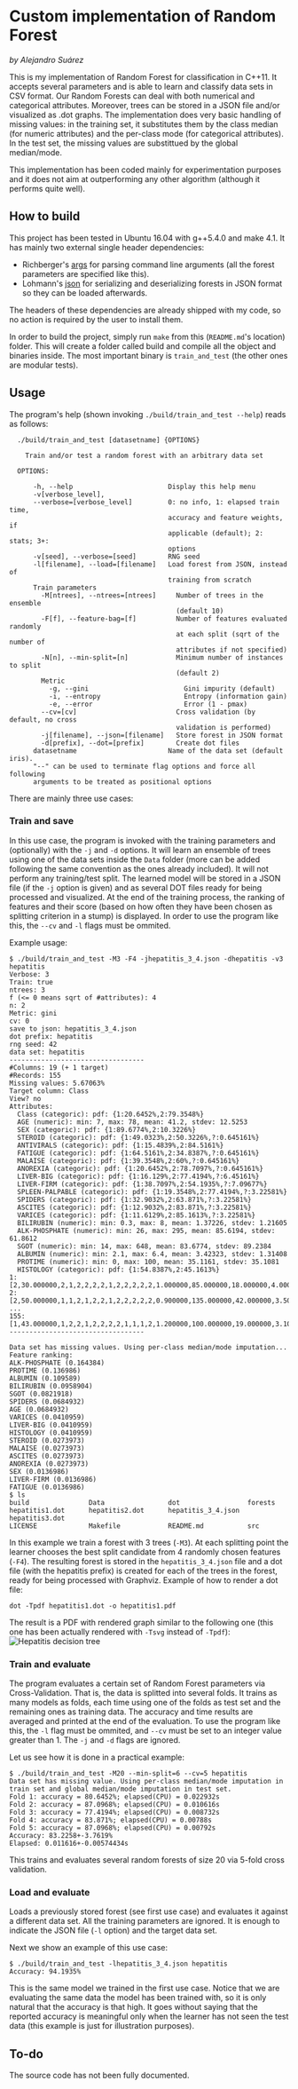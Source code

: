 # Custom implementation of Random Forest
*by Alejandro Suárez*

This is my implementation of Random Forest for classification in C++11.
It accepts several parameters and is able to learn and classify data sets in CSV format.
Our Random Forests can deal with both numerical and categorical attributes.
Moreover, trees can be stored in a JSON file and/or visualized as .dot
graphs. The implementation does very basic handling of missing values:
in the training set, it substitutes them by the class median (for
numeric attributes) and the per-class mode (for categorical attributes). In
the test set, the missing values are substittued by the global median/mode.

This implementation has been coded mainly for experimentation purposes and it
does not aim at outperforming any other algorithm (although it performs
quite well).

## How to build

This project has been tested in Ubuntu 16.04 with g++5.4.0 and make 4.1. It has
mainly two external single header dependencies:

- Richberger's [args](https://github.com/Taywee/args) for parsing
command line arguments (all the forest parameters are specified like this).
- Lohmann's [json](https://github.com/nlohmann/json) for serializing and
deserializing forests in JSON format so they can be loaded afterwards.

The headers of these dependencies are already shipped with my code, so no
action is required by the user to install them.

In order to build the project, simply run `make` from this (`README.md`'s
location) folder. This will create a folder called build and compile all
the object and binaries inside. The most important binary is
`train_and_test` (the other ones are modular tests).

## Usage

The program's help (shown invoking `./build/train_and_test --help`) reads as follows:

```
  ./build/train_and_test [datasetname] {OPTIONS}

    Train and/or test a random forest with an arbitrary data set

  OPTIONS:

      -h, --help                        Display this help menu
      -v[verbose_level],
      --verbose=[verbose_level]         0: no info, 1: elapsed train time,
                                        accuracy and feature weights, if
                                        applicable (default); 2: stats; 3+:
                                        options
      -v[seed], --verbose=[seed]        RNG seed
      -l[filename], --load=[filename]   Load forest from JSON, instead of
                                        training from scratch
      Train parameters
        -M[ntrees], --ntrees=[ntrees]     Number of trees in the ensemble
                                          (default 10)
        -F[f], --feature-bag=[f]          Number of features evaluated randomly
                                          at each split (sqrt of the number of
                                          attributes if not specified)
        -N[n], --min-split=[n]            Minimum number of instances to split
                                          (default 2)
        Metric
          -g, --gini                        Gini impurity (default)
          -i, --entropy                     Entropy (information gain)
          -e, --error                       Error (1 - pmax)
        --cv=[cv]                         Cross validation (by default, no cross
                                          validation is performed)
        -j[filename], --json=[filename]   Store forest in JSON format
        -d[prefix], --dot=[prefix]        Create dot files
      datasetname                       Name of the data set (default iris).
      "--" can be used to terminate flag options and force all following
      arguments to be treated as positional options
```

There are mainly three use cases:

### Train and save

In this use case, the program is invoked with the training parameters and (optionally) with
the `-j` and `-d` options. It will learn an ensemble of trees using one
of the data sets inside the `Data` folder (more can be added following the
same convention as the ones already included). It will not perform any
training/test split. The learned model will be stored in a JSON file (if
the `-j` option is given) and as several DOT files ready for being
processed and visualized. At the end of the training process, the ranking of features
and their score (based on how often they have been chosen as splitting criterion in
a stump) is displayed. In order to use the program like this, the
`--cv` and `-l` flags must be ommited.

Example usage:
```
$ ./build/train_and_test -M3 -F4 -jhepatitis_3_4.json -dhepatitis -v3 hepatitis
Verbose: 3
Train: true
ntrees: 3
f (<= 0 means sqrt of #attributes): 4
n: 2
Metric: gini
cv: 0
save to json: hepatitis_3_4.json
dot prefix: hepatitis
rng seed: 42
data set: hepatitis
----------------------------------
#Columns: 19 (+ 1 target)
#Records: 155
Missing values: 5.67063%
Target column: Class
View? no
Attributes:
  Class (categoric): pdf: {1:20.6452%,2:79.3548%}
  AGE (numeric): min: 7, max: 78, mean: 41.2, stdev: 12.5253
  SEX (categoric): pdf: {1:89.6774%,2:10.3226%}
  STEROID (categoric): pdf: {1:49.0323%,2:50.3226%,?:0.645161%}
  ANTIVIRALS (categoric): pdf: {1:15.4839%,2:84.5161%}
  FATIGUE (categoric): pdf: {1:64.5161%,2:34.8387%,?:0.645161%}
  MALAISE (categoric): pdf: {1:39.3548%,2:60%,?:0.645161%}
  ANOREXIA (categoric): pdf: {1:20.6452%,2:78.7097%,?:0.645161%}
  LIVER-BIG (categoric): pdf: {1:16.129%,2:77.4194%,?:6.45161%}
  LIVER-FIRM (categoric): pdf: {1:38.7097%,2:54.1935%,?:7.09677%}
  SPLEEN-PALPABLE (categoric): pdf: {1:19.3548%,2:77.4194%,?:3.22581%}
  SPIDERS (categoric): pdf: {1:32.9032%,2:63.871%,?:3.22581%}
  ASCITES (categoric): pdf: {1:12.9032%,2:83.871%,?:3.22581%}
  VARICES (categoric): pdf: {1:11.6129%,2:85.1613%,?:3.22581%}
  BILIRUBIN (numeric): min: 0.3, max: 8, mean: 1.37226, stdev: 1.21605
  ALK-PHOSPHATE (numeric): min: 26, max: 295, mean: 85.6194, stdev: 61.8612
  SGOT (numeric): min: 14, max: 648, mean: 83.6774, stdev: 89.2384
  ALBUMIN (numeric): min: 2.1, max: 6.4, mean: 3.42323, stdev: 1.31408
  PROTIME (numeric): min: 0, max: 100, mean: 35.1161, stdev: 35.1081
  HISTOLOGY (categoric): pdf: {1:54.8387%,2:45.1613%}
1: [2,30.000000,2,1,2,2,2,2,1,2,2,2,2,2,1.000000,85.000000,18.000000,4.000000,?,1]
2: [2,50.000000,1,1,2,1,2,2,1,2,2,2,2,2,0.900000,135.000000,42.000000,3.500000,?,1]
...
155: [1,43.000000,1,2,2,1,2,2,2,2,1,1,1,2,1.200000,100.000000,19.000000,3.100000,42.000000,2]
----------------------------------

Data set has missing values. Using per-class median/mode imputation...
Feature ranking:
ALK-PHOSPHATE (0.164384)
PROTIME (0.136986)
ALBUMIN (0.109589)
BILIRUBIN (0.0958904)
SGOT (0.0821918)
SPIDERS (0.0684932)
AGE (0.0684932)
VARICES (0.0410959)
LIVER-BIG (0.0410959)
HISTOLOGY (0.0410959)
STEROID (0.0273973)
MALAISE (0.0273973)
ASCITES (0.0273973)
ANOREXIA (0.0273973)
SEX (0.0136986)
LIVER-FIRM (0.0136986)
FATIGUE (0.0136986)
$ ls
build               Data                dot                 forests
hepatitis1.dot      hepatitis2.dot      hepatitis_3_4.json  hepatitis3.dot
LICENSE             Makefile            README.md           src
```

In this example we train a forest with 3 trees (`-M3`). At each splitting point
the learner chooses the best split candidate from 4 randomly chosen features
(`-F4`). The resulting forest is stored in the `hepatitis_3_4.json` file and
a dot file (with the hepatitis prefix) is created for each of the trees in the
forest, ready for being processed with Graphviz. Example of how to render a dot
file:

```
dot -Tpdf hepatitis1.dot -o hepatitis1.pdf
```

The result is a PDF with rendered graph similar to the following one (this one has been actually rendered with `-Tsvg` instead of `-Tpdf`):
![Hepatitis decision tree](img/hepatitis_example.svg)


### Train and evaluate

The program evaluates a certain set of Random Forest parameters via Cross-Validation.
That is, the data is splitted into several folds. It trains as many models as folds,
each time using one of the folds as test set and the remaining ones as training data.
The accuracy and time results are averaged and printed at the end of
the evaluation. To use the program like this, the `-l` flag must be ommited, and `--cv`
must be set to an integer value greater than 1. The `-j` and `-d` flags are ignored.

Let us see how it is done in a practical example:
```
$ ./build/train_and_test -M20 --min-split=6 --cv=5 hepatitis
Data set has missing value. Using per-class median/mode imputation in
train set and global median/mode imputation in test set.
Fold 1: accuracy = 80.6452%; elapsed(CPU) = 0.022932s
Fold 2: accuracy = 87.0968%; elapsed(CPU) = 0.010616s
Fold 3: accuracy = 77.4194%; elapsed(CPU) = 0.008732s
Fold 4: accuracy = 83.871%; elapsed(CPU) = 0.00788s
Fold 5: accuracy = 87.0968%; elapsed(CPU) = 0.00792s
Accuracy: 83.2258+-3.7619%
Elapsed: 0.011616+-0.00574434s
```

This trains and evaluates several random forests of size 20 via 5-fold cross
validation.

### Load and evaluate

Loads a previously stored forest (see first use case) and evaluates it against a
different data set. All the training parameters are ignored. It is enough to
indicate the JSON file (`-l` option) and the target data set.

Next we show an example of this use case:

```
$ ./build/train_and_test -lhepatitis_3_4.json hepatitis
Accuracy: 94.1935%
```

This is the same model we trained in the first use case. Notice that we are evaluating
the same data the model has been trained with, so it is only natural that the
accuracy is that high. It goes without saying that the reported accuracy is meaningful
only when the learner has not seen the test data (this example is just for illustration
purposes).

## To-do

The source code has not been fully documented.


